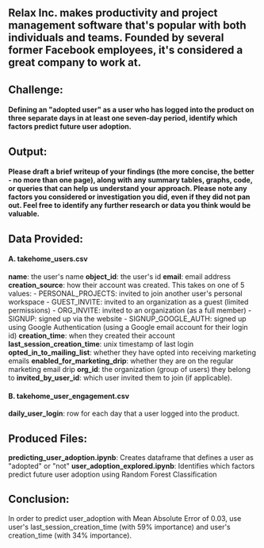 ## Relax Inc. makes productivity and project management software that's popular with both individuals and teams. Founded by several former Facebook employees, it's considered a great company to work at.


## Challenge:
#### Defining an "adopted user" as a user who has logged into the product on three separate days in at least one seven-day period, identify which factors predict future user adoption.

## Output:
#### Please draft a brief writeup of your findings (the more concise, the better - no more than one page), along with any summary tables, graphs, code, or queries that can help us understand your approach. Please note any factors you considered or investigation you did, even if they did not pan out. Feel free to identify any further research or data you think would be valuable.

## Data Provided:
#### A. takehome_users.csv
**name**: the user's name
**object_id**: the user's id
**email**: email address
**creation_source**: how their account was created. This takes on one of 5 values:
    - PERSONAL_PROJECTS: invited to join another user's personal workspace
    - GUEST_INVITE: invited to an organization as a guest (limited permissions)
    - ORG_INVITE: invited to an organization (as a full member)
    - SIGNUP: signed up via the website
    - SIGNUP_GOOGLE_AUTH: signed up using Google Authentication (using a Google email account for their login id)
**creation_time**: when they created their account
**last_session_creation_time**: unix timestamp of last login
**opted_in_to_mailing_list**: whether they have opted into receiving marketing emails
**enabled_for_marketing_drip**: whether they are on the regular marketing email drip
**org_id**: the organization (group of users) they belong to
**invited_by_user_id**: which user invited them to join (if applicable).

#### B. takehome_user_engagement.csv
**daily_user_login**: row for each day that a user logged into the product.

## Produced Files:
**predicting_user_adoption.ipynb**: Creates dataframe that defines a user as "adopted" or "not"
**user_adoption_explored.ipynb**: Identifies which factors predict future user adoption using Random Forest Classification

## Conclusion:
In order to predict user_adoption with Mean Absolute Error of 0.03, use user's last_session_creation_time (with 59% importance) and user's creation_time (with 34% importance).